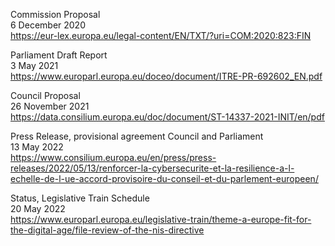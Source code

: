 
Commission Proposal\
6 December 2020\
https://eur-lex.europa.eu/legal-content/EN/TXT/?uri=COM:2020:823:FIN

Parliament Draft Report\
3 May 2021\
https://www.europarl.europa.eu/doceo/document/ITRE-PR-692602_EN.pdf

Council Proposal\
26 November 2021\
https://data.consilium.europa.eu/doc/document/ST-14337-2021-INIT/en/pdf

Press Release, provisional agreement Council and Parliament\
13 May 2022\
https://www.consilium.europa.eu/en/press/press-releases/2022/05/13/renforcer-la-cybersecurite-et-la-resilience-a-l-echelle-de-l-ue-accord-provisoire-du-conseil-et-du-parlement-europeen/

Status, Legislative Train Schedule\
20 May 2022\
https://www.europarl.europa.eu/legislative-train/theme-a-europe-fit-for-the-digital-age/file-review-of-the-nis-directive
